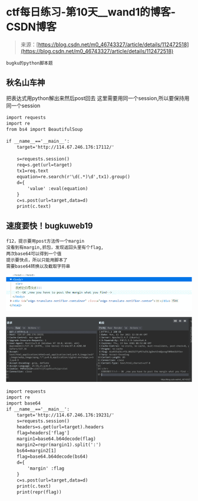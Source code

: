 <!--yml
category: 未分类
date: 2022-04-26 14:49:32
-->

# ctf每日练习-第10天__wand1的博客-CSDN博客

> 来源：[https://blog.csdn.net/m0_46743327/article/details/112472518](https://blog.csdn.net/m0_46743327/article/details/112472518)

```
bugku的python脚本题 
```

## 秋名山车神

把表达式用python解出来然后post回去
这里需要用同一个session,所以要保持用同一个session

```
import requests
import re
from bs4 import BeautifulSoup

if __name__=='__main__':
    target='http://114.67.246.176:17112/'

    s=requests.session()
    req=s.get(url=target)
    tx1=req.text
    equation=re.search(r'\d(.*)\d',tx1).group()
    d={
        'value' :eval(equation)
    }
    c=s.post(url=target,data=d)
    print(c.text) 
```

## 速度要快！bugkuweb19

```
f12，提示要用post方法传一个margin
没看到有margin,抓包，发现返回头里有个flag,
两次base64可以得到一个值
提示要快点，所以只能用脚本了
需要base64转换以及截取字符串 
```

![在这里插入图片描述](img/ee301188069257485799b3e6c6ba0608.png)

![在这里插入图片描述](img/36ce7a816b584e6a2f362f3d6131d1e5.png)

```
import requests
import re
import base64
if __name__=='__main__':
    target='http://114.67.246.176:19231/'
    s=requests.session()
    headers=s.get(url=target).headers
    flag=headers['flag']
    margin1=base64.b64decode(flag)
    margin2=repr(margin1).split(':')
    bs64=margin2[1]
    flag=base64.b64decode(bs64)
    d={
        'margin' :flag
    }
    c=s.post(url=target,data=d)
    print(c.text)
    print(repr(flag)) 
```